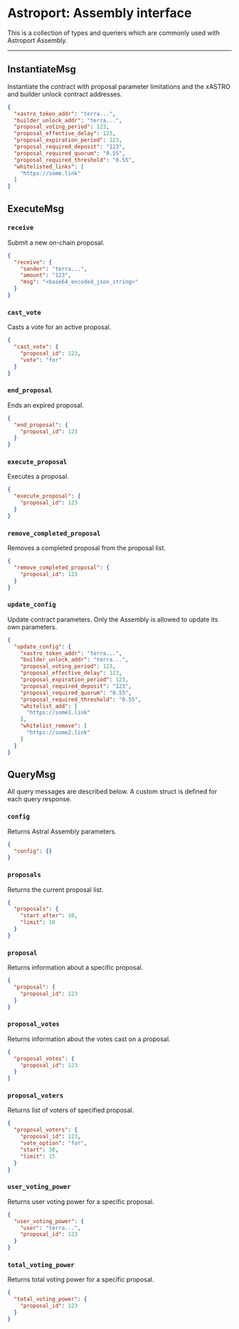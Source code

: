 # Astroport: Assembly interface

This is a collection of types and queriers which are commonly used with Astroport Assembly.

---

## InstantiateMsg

Instantiate the contract with proposal parameter limitations and the xASTRO and builder unlock contract addresses.

```json
{
  "xastro_token_addr": "terra...",
  "builder_unlock_addr": "terra...",
  "proposal_voting_period": 123,
  "proposal_effective_delay": 123,
  "proposal_expiration_period": 123,
  "proposal_required_deposit": "123",
  "proposal_required_quorum": "0.55",
  "proposal_required_threshold": "0.55",
  "whitelisted_links": [
    "https://some.link"
  ]
}
```

## ExecuteMsg

### `receive`

Submit a new on-chain proposal.

```json
{
  "receive": {
    "sender": "terra...",
    "amount": "123",
    "msg": "<base64_encoded_json_string>"
  }
}
```

### `cast_vote`

Casts a vote for an active proposal.

```json
{
  "cast_vote": {
    "proposal_id": 123,
    "vote": "for"
  }
}
```

### `end_proposal`

Ends an expired proposal.

```json
{
  "end_proposal": {
    "proposal_id": 123
  }
}
```

### `execute_proposal`

Executes a proposal.

```json
{
  "execute_proposal": {
    "proposal_id": 123
  }
}
```

### `remove_completed_proposal`

Removes a completed proposal from the proposal list.

```json
{
  "remove_completed_proposal": {
    "proposal_id": 123
  }
}
```

### `update_config`

Update contract parameters. Only the Assembly is allowed to update its own parameters.

```json
{
  "update_config": {
    "xastro_token_addr": "terra...",
    "builder_unlock_addr": "terra...",
    "proposal_voting_period": 123,
    "proposal_effective_delay": 123,
    "proposal_expiration_period": 123,
    "proposal_required_deposit": "123",
    "proposal_required_quorum": "0.55",
    "proposal_required_threshold": "0.55",
    "whitelist_add": [
      "https://some1.link"
    ],
    "whitelist_remove": [
      "https://some2.link"
    ]
  }
}
```

## QueryMsg

All query messages are described below. A custom struct is defined for each query response.

### `config`

Returns Astral Assembly parameters.

```json
{
  "config": {}
}
```

### `proposals`

Returns the current proposal list.

```json
{
  "proposals": {
    "start_after": 10,
    "limit": 10
  }
}
```

### `proposal`

Returns information about a specific proposal.

```json
{
  "proposal": {
    "proposal_id": 123
  }
}
```

### `proposal_votes`

Returns information about the votes cast on a proposal.

```json
{
  "proposal_votes": {
    "proposal_id": 123
  }
}
```

### `proposal_voters`

Returns list of voters of specified proposal.

```json
{
  "proposal_voters": {
    "proposal_id": 123,
    "vote_option": "for",
    "start": 30,
    "limit": 15
  }
}
```

### `user_voting_power`

Returns user voting power for a specific proposal.

```json
{
  "user_voting_power": {
    "user": "terra...",
    "proposal_id": 123
  }
}
```

### `total_voting_power`

Returns total voting power for a specific proposal.

```json
{
  "total_voting_power": {
    "proposal_id": 123
  }
}
```

